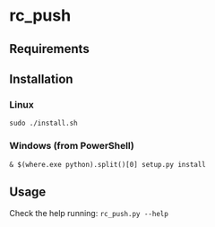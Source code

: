 # rc_push

## Requirements

## Installation

### Linux

  `sudo ./install.sh`

### Windows (from PowerShell)

  `& $(where.exe python).split()[0] setup.py install`

## Usage

Check the help running:
  `rc_push.py --help`
